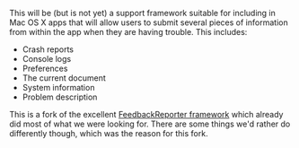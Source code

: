 This will be (but is not yet) a support framework suitable for including in
Mac OS X apps that will allow users to submit several pieces of information
from within the app when they are having trouble. This includes:

 * Crash reports
 * Console logs
 * Preferences
 * The current document
 * System information
 * Problem description

This is a fork of the excellent [FeedbackReporter framework][1] which already
did most of what we were looking for. There are some things we'd rather do
differently though, which was the reason for this fork.

[1]: https://github.com/tcurdt/feedbackreporter

